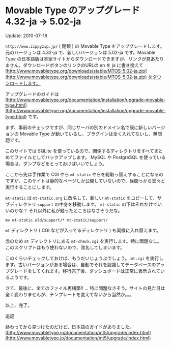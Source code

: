 Movable Type のアップグレード 4.32-ja → 5.02-ja
=====

Update: 2010-07-18



`http://www.zippyzip.jp/` ( 閉鎖 ) の Movable Type をアップグレードします。元のバージョンは 4.32-ja で、新しいバージョンは 5.02-ja です。Movable Type の日本語版は本家サイトからダウンロードできますが、リンクが見あたりません。ダウンロードボタンのリンクのURLの en を ja に書き換えて [http://www.movabletype.org/downloads/stable/MTOS-5.02-ja.zip](http://www.movabletype.org/downloads/stable/MTOS-5.02-ja.zip) をダウンロードします。



アップグレードのガイドは [http://www.movabletype.org/documentation/installation/upgrade-movable-type.html](http://www.movabletype.org/documentation/installation/upgrade-movable-type.html) です。



まず、事前のチェックですが、同じサーバの別のドメイン名で既に新しいバージョンの Movable Type が動いているし、プラグインは全く入れてないし、無問題です。



このサイトでは SQLite を使っているので、関係するディレクトリをすべてまとめてファイルとしてバックアップします。 MySQL や PostgreSQL を使っている場合は、ダンプなどをとっておけばいいでしょう。



ここから先は手作業で CGI やら `mt-static` やらを総取っ替えすることになるのですが、このサイトは静的なページしか公開していないので、昼間っから堂々と実行することにします。



`mt-static` は `mt-static.org` に改名して、新しい `mt-static` をコピーして、サブディレクトリ `support` の中身を移動します。 `mt-static` の下はそれだけでいいのかな？ それ以外に私が触ったところはなさそうだな。



```
mv mt-static.old/support/* mt-static/support/
```



`mt` ディレクトリ ( CGI などが入ってるディレクトリ ) も同様に入れ替えます。



念のため `mt` ディレクトリにある `mt-check.cgi` を実行します。特に問題なし。このスクリプトはもう使わないので、改名してしまいます。



このくらいチェックしておけば、もうだいじょうぶでしょう。 `mt.cgi` を実行します。古いバージョンがある場合は、自動でそれを認識してデータベースのアップグレードをしてくれます。移行完了後、ダッシュボードは正常に表示されているようです。



さて、最後に、全てのファイル再構築!! … 特に問題なさそう。サイトの見た目は全く変わりませんが、テンプレートを変えてないから当然か。。。



以上、完了。





追記



終わってから見つけたのだけど、日本語のガイドがありました。 [http://www.movabletype.jp/documentation/mt5/upgrade/index.html](http://www.movabletype.jp/documentation/mt5/upgrade/index.html)
